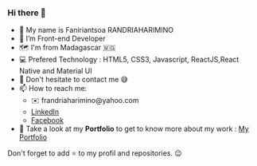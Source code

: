 ### Hi there 👋
<ul>
    <li>🙋 My name is Faniriantsoa RANDRIAHARIMINO</li> 
    <li>🌱 I’m Front-end Developer</li>
    <li>🗺️ I'm from Madagascar 🇲🇬</li>
    <li>💻 Prefered Technology : HTML5, CSS3, Javascript, ReactJS,React Native and Material UI</li>
    <li>💬 Don't hesitate to contact me 😅</li>     
    <li>
📫 How to reach me:
        <ul>
            <li>✉️ frandriaharimino@yahoo.com</li>
            <li> <a href='https://www.linkedin.com/in/faniriantsoa/'>LinkedIn</a></li>
            <li> <a href='https://web.facebook.com/rfaniriantsoa/'>Facebook</a></li>       
        </ul>
    <li>👦 Take a look at my <strong>Portfolio</strong> to get to know more about my work : <a href='https://faniriantsoa-portfolio.firebaseapp.com/'> My Portfolio </a></li>
    </li>
</ul>
Don't forget to add ⭐ to my profil and repositories. 😉
